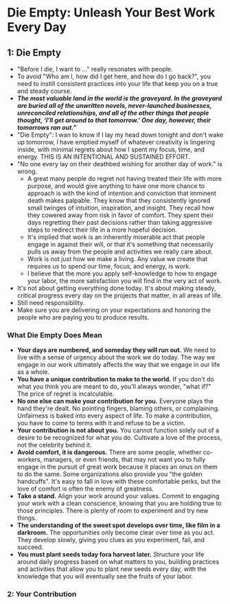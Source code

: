 # Die Empty: Unleash Your Best Work Every Day

## 1: Die Empty

- "Before I die, I want to ..." really resonates with people.
- To avoid "Who am I, how did I get here, and how do I go back?", you need to instill consistent practices into your life that keep you on a true and steady course.
- ***The most valuable land in the world is the graveyard. In the graveyard are buried all of the unwritten novels, never-launched businesses, unreconciled relationships, and all of the other things that people thought, ‘I’ll get around to that tomorrow.’ One day, however, their tomorrows ran out.”***
- "Die Empty": I wan to know if I lay my head down tonight and don't wake up tomorrow, I have emptied myself of whatever creativity is lingering inside, with minimal regrets about how I spent my focus, time, and energy. THIS IS AN INTENTIONAL AND SUSTAINED EFFORT.
- "No one every lay on their deathbed wishing for another day of work." is wrong.
  - A great many people do regret not having treated their life with more purpose, and would give anything to have one more chance to approach is with the kind of intention and conviction that imminent death makes palpable. They know that they consistently ignored small twinges of intuition, inspiration, and insight. They recall how they cowered away from risk in favor of comfort. They spent their days regretting their past decisions rather than taking aggressive steps to redirect their life in a more hopeful decision.
  - It's implied that work is an inherently miserable act that people engage in against their will, or that it's something that necessarily pulls us away from the people and activities we really care about.
  - Work is not just how we make a living. Any value we create that requires us to spend our time, focus, and energy, is work.
  - I believe that the more you apply self-knowledge to how to engage your labor, the more satisfaction you will find in the very act of work.
- It's not about getting everything done today. It's about making steady, critical progress every day on the projects that matter, in all areas of life.
- Still need responsibility.
- Make sure you are delivering on your expectations and honoring the people who are paying you to produce results.

### What Die Empty Does Mean

- **Your days are numbered, and someday they will run out.** We need to live with a sense of urgency about the work we do today. The way we engage in our work ultimately affects the way that we engage in our life as a whole.
- **You have a unique contribution to make to the world.** If you don't do what you think you are meant to do, you'll always wonder, "what if?" The price of regret is incalculable.
- **No one else can make your contribution for you.** Everyone plays the hand they're dealt. No pointing fingers, blaming others, or complaining. Unfairness is baked into every aspect of life. To make a contribution, you have to come to terms with it and refuse to be a victim.
- **Your contribution is not about you.** You cannot function solely out of a desire to be recognized for what you do. Cultivate a love of the process, not the celebrity behind it.
- **Avoid comfort, it is dangerous.** There are some people, whether co-workers, managers, or even friends, that may not want you to fully engage in the pursuit of great work because it places an onus on them to do the same. Some organizations also provide you "the golden handcuffs". It's easy to fall in love with these comfortable perks, but the love of comfort is often the enemy of greatness.
- **Take a stand.** Align your work around your values. Commit to engaging your work with a clean conscience, knowing that you are holding true to those principles. There is plenty of room to experiment and try new things.
- **The understanding of the sweet spot develops over time, like film in a darkroom.** The opportunities only become clear over time as you act. They develop slowly, giving you clues as you experiment, fail, and succeed.
- **You must plant seeds today fora harvest later.** Structure your life around daily progress based on what matters to you, building practices and activities that allow you to plant new seeds every day, with the knowledge that you will eventually see the fruits of your labor.

### 2: Your Contribution
